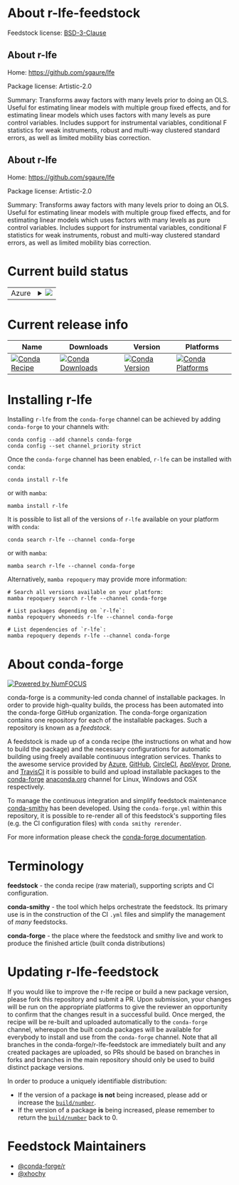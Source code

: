 About r-lfe-feedstock
=====================

Feedstock license: [BSD-3-Clause](https://github.com/conda-forge/r-lfe-feedstock/blob/main/LICENSE.txt)


About r-lfe
-----------

Home: https://github.com/sgaure/lfe

Package license: Artistic-2.0

Summary: Transforms away factors with many levels prior to doing an OLS.  Useful for estimating linear models with multiple group fixed effects, and for estimating linear models which uses factors with many levels as pure control variables. Includes support for instrumental variables, conditional F statistics for weak instruments, robust and multi-way clustered standard errors, as well as limited mobility bias correction.

About r-lfe
-----------

Home: https://github.com/sgaure/lfe

Package license: Artistic-2.0

Summary: Transforms away factors with many levels prior to doing an OLS.  Useful for estimating linear models with multiple group fixed effects, and for estimating linear models which uses factors with many levels as pure control variables. Includes support for instrumental variables, conditional F statistics for weak instruments, robust and multi-way clustered standard errors, as well as limited mobility bias correction.

Current build status
====================


<table>
    
  <tr>
    <td>Azure</td>
    <td>
      <details>
        <summary>
          <a href="https://dev.azure.com/conda-forge/feedstock-builds/_build/latest?definitionId=7244&branchName=main">
            <img src="https://dev.azure.com/conda-forge/feedstock-builds/_apis/build/status/r-lfe-feedstock?branchName=main">
          </a>
        </summary>
        <table>
          <thead><tr><th>Variant</th><th>Status</th></tr></thead>
          <tbody><tr>
              <td>linux_64_r_base4.2</td>
              <td>
                <a href="https://dev.azure.com/conda-forge/feedstock-builds/_build/latest?definitionId=7244&branchName=main">
                  <img src="https://dev.azure.com/conda-forge/feedstock-builds/_apis/build/status/r-lfe-feedstock?branchName=main&jobName=linux&configuration=linux%20linux_64_r_base4.2" alt="variant">
                </a>
              </td>
            </tr><tr>
              <td>linux_64_r_base4.3</td>
              <td>
                <a href="https://dev.azure.com/conda-forge/feedstock-builds/_build/latest?definitionId=7244&branchName=main">
                  <img src="https://dev.azure.com/conda-forge/feedstock-builds/_apis/build/status/r-lfe-feedstock?branchName=main&jobName=linux&configuration=linux%20linux_64_r_base4.3" alt="variant">
                </a>
              </td>
            </tr><tr>
              <td>osx_64_r_base4.2</td>
              <td>
                <a href="https://dev.azure.com/conda-forge/feedstock-builds/_build/latest?definitionId=7244&branchName=main">
                  <img src="https://dev.azure.com/conda-forge/feedstock-builds/_apis/build/status/r-lfe-feedstock?branchName=main&jobName=osx&configuration=osx%20osx_64_r_base4.2" alt="variant">
                </a>
              </td>
            </tr><tr>
              <td>osx_64_r_base4.3</td>
              <td>
                <a href="https://dev.azure.com/conda-forge/feedstock-builds/_build/latest?definitionId=7244&branchName=main">
                  <img src="https://dev.azure.com/conda-forge/feedstock-builds/_apis/build/status/r-lfe-feedstock?branchName=main&jobName=osx&configuration=osx%20osx_64_r_base4.3" alt="variant">
                </a>
              </td>
            </tr><tr>
              <td>win_64</td>
              <td>
                <a href="https://dev.azure.com/conda-forge/feedstock-builds/_build/latest?definitionId=7244&branchName=main">
                  <img src="https://dev.azure.com/conda-forge/feedstock-builds/_apis/build/status/r-lfe-feedstock?branchName=main&jobName=win&configuration=win%20win_64_" alt="variant">
                </a>
              </td>
            </tr>
          </tbody>
        </table>
      </details>
    </td>
  </tr>
</table>

Current release info
====================

| Name | Downloads | Version | Platforms |
| --- | --- | --- | --- |
| [![Conda Recipe](https://img.shields.io/badge/recipe-r--lfe-green.svg)](https://anaconda.org/conda-forge/r-lfe) | [![Conda Downloads](https://img.shields.io/conda/dn/conda-forge/r-lfe.svg)](https://anaconda.org/conda-forge/r-lfe) | [![Conda Version](https://img.shields.io/conda/vn/conda-forge/r-lfe.svg)](https://anaconda.org/conda-forge/r-lfe) | [![Conda Platforms](https://img.shields.io/conda/pn/conda-forge/r-lfe.svg)](https://anaconda.org/conda-forge/r-lfe) |

Installing r-lfe
================

Installing `r-lfe` from the `conda-forge` channel can be achieved by adding `conda-forge` to your channels with:

```
conda config --add channels conda-forge
conda config --set channel_priority strict
```

Once the `conda-forge` channel has been enabled, `r-lfe` can be installed with `conda`:

```
conda install r-lfe
```

or with `mamba`:

```
mamba install r-lfe
```

It is possible to list all of the versions of `r-lfe` available on your platform with `conda`:

```
conda search r-lfe --channel conda-forge
```

or with `mamba`:

```
mamba search r-lfe --channel conda-forge
```

Alternatively, `mamba repoquery` may provide more information:

```
# Search all versions available on your platform:
mamba repoquery search r-lfe --channel conda-forge

# List packages depending on `r-lfe`:
mamba repoquery whoneeds r-lfe --channel conda-forge

# List dependencies of `r-lfe`:
mamba repoquery depends r-lfe --channel conda-forge
```


About conda-forge
=================

[![Powered by
NumFOCUS](https://img.shields.io/badge/powered%20by-NumFOCUS-orange.svg?style=flat&colorA=E1523D&colorB=007D8A)](https://numfocus.org)

conda-forge is a community-led conda channel of installable packages.
In order to provide high-quality builds, the process has been automated into the
conda-forge GitHub organization. The conda-forge organization contains one repository
for each of the installable packages. Such a repository is known as a *feedstock*.

A feedstock is made up of a conda recipe (the instructions on what and how to build
the package) and the necessary configurations for automatic building using freely
available continuous integration services. Thanks to the awesome service provided by
[Azure](https://azure.microsoft.com/en-us/services/devops/), [GitHub](https://github.com/),
[CircleCI](https://circleci.com/), [AppVeyor](https://www.appveyor.com/),
[Drone](https://cloud.drone.io/welcome), and [TravisCI](https://travis-ci.com/)
it is possible to build and upload installable packages to the
[conda-forge](https://anaconda.org/conda-forge) [anaconda.org](https://anaconda.org/)
channel for Linux, Windows and OSX respectively.

To manage the continuous integration and simplify feedstock maintenance
[conda-smithy](https://github.com/conda-forge/conda-smithy) has been developed.
Using the ``conda-forge.yml`` within this repository, it is possible to re-render all of
this feedstock's supporting files (e.g. the CI configuration files) with ``conda smithy rerender``.

For more information please check the [conda-forge documentation](https://conda-forge.org/docs/).

Terminology
===========

**feedstock** - the conda recipe (raw material), supporting scripts and CI configuration.

**conda-smithy** - the tool which helps orchestrate the feedstock.
                   Its primary use is in the construction of the CI ``.yml`` files
                   and simplify the management of *many* feedstocks.

**conda-forge** - the place where the feedstock and smithy live and work to
                  produce the finished article (built conda distributions)


Updating r-lfe-feedstock
========================

If you would like to improve the r-lfe recipe or build a new
package version, please fork this repository and submit a PR. Upon submission,
your changes will be run on the appropriate platforms to give the reviewer an
opportunity to confirm that the changes result in a successful build. Once
merged, the recipe will be re-built and uploaded automatically to the
`conda-forge` channel, whereupon the built conda packages will be available for
everybody to install and use from the `conda-forge` channel.
Note that all branches in the conda-forge/r-lfe-feedstock are
immediately built and any created packages are uploaded, so PRs should be based
on branches in forks and branches in the main repository should only be used to
build distinct package versions.

In order to produce a uniquely identifiable distribution:
 * If the version of a package **is not** being increased, please add or increase
   the [``build/number``](https://docs.conda.io/projects/conda-build/en/latest/resources/define-metadata.html#build-number-and-string).
 * If the version of a package **is** being increased, please remember to return
   the [``build/number``](https://docs.conda.io/projects/conda-build/en/latest/resources/define-metadata.html#build-number-and-string)
   back to 0.

Feedstock Maintainers
=====================

* [@conda-forge/r](https://github.com/conda-forge/r/)
* [@xhochy](https://github.com/xhochy/)

